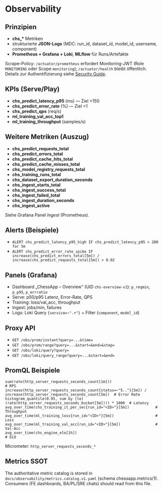 # Observability

## Prinzipien

- **chs\_\*** Metriken
- strukturierte **JSON-Logs** (MDC: run_id, dataset_id, model_id, username, component)
- **Prometheus + Grafana + Loki**, **MLflow** für Runs/Artefakte

Scrape-Policy: `/actuator/prometheus` erfordert Monitoring-JWT (Role `MONITORING` oder Scope `monitoring`); `/actuator/health` bleibt öffentlich. Details zur Authentifizierung siehe [Security Guide](SECURITY_GUIDE.md).

## KPIs (Serve/Play)

- **chs_predict_latency_p95** (ms) — Ziel <150
- **chs_predict_error_rate** (%) — Ziel <1
- **chs_predict_qps** (req/s)
- **ml_training_val_acc_top1**
- **ml_training_throughput** (samples/s)

## Weitere Metriken (Auszug)

- **chs_predict_requests_total**
- **chs_predict_errors_total**
- **chs_predict_cache_hits_total**
- **chs_predict_cache_misses_total**
- **chs_model_registry_requests_total**
- **chs_training_runs_total**
- **chs_dataset_export_duration_seconds**
- **chs_ingest_starts_total**
- **chs_ingest_success_total**
- **chs_ingest_failed_total**
- **chs_ingest_duration_seconds**
- **chs_ingest_active**

Siehe Grafana Panel *Ingest* (Prometheus).

## Alerts (Beispiele)

- `ALERT chs_predict_latency_p95_high IF chs_predict_latency_p95 > 200 for 5m`
- `ALERT chs_predict_error_rate_spike IF increase(chs_predict_errors_total[5m]) / increase(chs_predict_requests_total[5m]) > 0.02`

## Panels (Grafana)

- Dashboard „ChessApp – Overview“ (UID `chs-overview-v1`): `p_reqmin`, `p_p95`, `p_errratio`
- Serve: p50/p95 Latenz, Error-Rate, QPS
- Training: loss/val_acc, throughput
- Ingest: jobs/min, failures
- Logs: Loki Query `{service=~".+"}` + Filter (`component`, `model_id`)

## Proxy API

- `GET /obs/prom/instant?query=...&time=`
- `GET /obs/prom/range?query=...&start=&end=&step=`
- `GET /obs/loki/query?query=`
- `GET /obs/loki/query_range?query=...&start=&end=`

## PromQL Beispiele

```
sum(rate(http_server_requests_seconds_count[1m]))                     # RPS
increase(http_server_requests_seconds_count{status=~"5.."}[5m]) / increase(http_server_requests_seconds_count[5m])  # Error Rate
histogram_quantile(0.95, sum by (le) (rate(http_server_requests_seconds_bucket[5m]))) * 1000  # Latency
avg_over_time(chs_training_it_per_sec{run_id="<ID>"}[5m])            # Throughput
avg_over_time(ml_training_loss{run_id="<ID>"}[5m])                   # Loss
avg_over_time(ml_training_val_acc{run_id="<ID>"}[5m])                # Val-Acc
avg_over_time(chs_engine_elo[1h])                                     # ELO
```

Micrometer: `http_server_requests_seconds_*`

## Metrics SSOT
The authoritative metric catalog is stored in `docs/observability/metrics.catalog.v1.yaml` (schema chessapp.metrics/1).
Consumers (FE dashboards, BA/PL/SRE chats) should read from this file.
